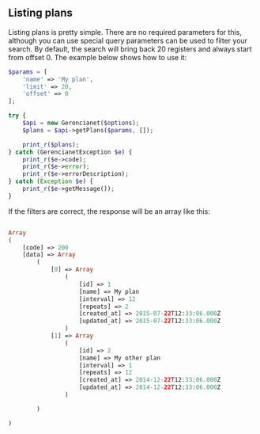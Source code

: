 ## Listing plans

Listing plans is pretty simple. There are no required parameters for this, although you can use special query parameters can be used to filter your search.
By default, the search will bring back 20 registers and always start from offset 0.
The example below shows how to use it:

```php
$params = [
    'name' => 'My plan',
    'limit' => 20,
    'offset' => 0
];

try {
    $api = new Gerencianet($options);
    $plans = $api->getPlans($params, []);

    print_r($plans);
} catch (GerencianetException $e) {
    print_r($e->code);
    print_r($e->error);
    print_r($e->errorDescription);
} catch (Exception $e) {
    print_r($e->getMessage());
}
```

If the filters are correct, the response will be an array like this:
```php

Array
(
    [code] => 200
    [data] => Array
        (
            [0] => Array
                (
                    [id] => 1
                    [name] => My plan
                    [interval] => 12
                    [repeats] => 2
                    [created_at] => 2015-07-22T12:33:06.000Z
                    [updated_at] => 2015-07-22T12:33:06.000Z
                )
            [1] => Array
                (
                    [id] => 2
                    [name] => My other plan
                    [interval] => 1
                    [repeats] => 12
                    [created_at] => 2014-12-22T12:33:06.000Z
                    [updated_at] => 2014-12-22T12:33:06.000Z
                )

        )

)
```
